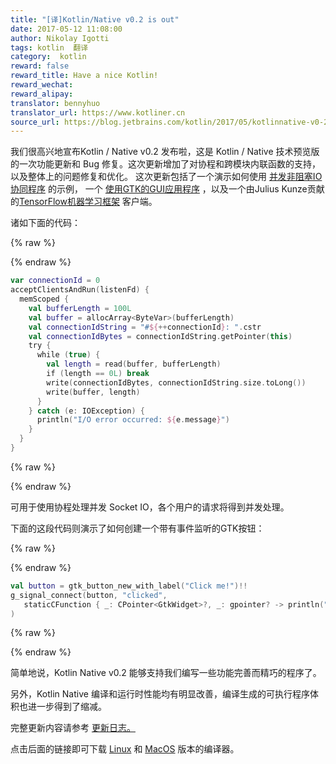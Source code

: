 ```yaml
---
title: "[译]Kotlin/Native v0.2 is out"
date: 2017-05-12 11:08:00
author: Nikolay Igotti
tags: kotlin  翻译
category:  kotlin
reward: false
reward_title: Have a nice Kotlin!
reward_wechat:
reward_alipay:
translator: bennyhuo
translator_url: https://www.kotliner.cn
source_url: https://blog.jetbrains.com/kotlin/2017/05/kotlinnative-v0-2-is-out/
---
```


我们很高兴地宣布Kotlin / Native v0.2 发布啦，这是 Kotlin / Native 技术预览版的一次功能更新和 Bug 修复。这次更新增加了对协程和跨模块内联函数的支持，以及整体上的问题修复和优化。
这次更新包括了一个演示如何使用 [并发非阻塞IO协同程序](https://github.com/JetBrains/kotlin-native/tree/master/samples/nonBlockingEchoServer) 的示例， 一个 [使用GTK的GUI应用程序](https://github.com/JetBrains/kotlin-native/tree/master/samples/gtk) ，以及一个由Julius Kunze贡献的[TensorFlow机器学习框架](https://github.com/JetBrains/kotlin-native/tree/master/samples/tensorflow) 客户端。

诸如下面的代码：

{% raw %}
<p></p>
{% endraw %}

```kotlin
var connectionId = 0
acceptClientsAndRun(listenFd) {
  memScoped {
    val bufferLength = 100L
    val buffer = allocArray<ByteVar>(bufferLength)
    val connectionIdString = "#${++connectionId}: ".cstr
    val connectionIdBytes = connectionIdString.getPointer(this)
    try {
      while (true) {
        val length = read(buffer, bufferLength)
        if (length == 0L) break
        write(connectionIdBytes, connectionIdString.size.toLong())
        write(buffer, length)
      }
    } catch (e: IOException) {
      println("I/O error occurred: ${e.message}")
    }
  }
}
```

{% raw %}
<p></p>
{% endraw %}

可用于使用协程处理并发 Socket IO，各个用户的请求将得到并发处理。

下面的这段代码则演示了如何创建一个带有事件监听的GTK按钮：

{% raw %}
<p></p>
{% endraw %}

```kotlin
val button = gtk_button_new_with_label("Click me!")!!
g_signal_connect(button, "clicked",
   staticCFunction { _: CPointer<GtkWidget>?, _: gpointer? -> println("Hi from Kotlin") }
)
```

{% raw %}
<p></p>
{% endraw %}

简单地说，Kotlin Native v0.2 能够支持我们编写一些功能完善而精巧的程序了。

另外，Kotlin Native 编译和运行时性能均有明显改善，编译生成的可执行程序体积也进一步得到了缩减。

完整更新内容请参考 [更新日志。](https://github.com/JetBrains/kotlin-native/blob/v0.2.0/CHANGELOG.md)
 
 点击后面的链接即可下载 [Linux](http://download.jetbrains.com/kotlin/native/kotlin-native-linux-0.2.tar.gz)  和 [MacOS](http://download.jetbrains.com/kotlin/native/kotlin-native-macos-0.2.tar.gz) 版本的编译器。
